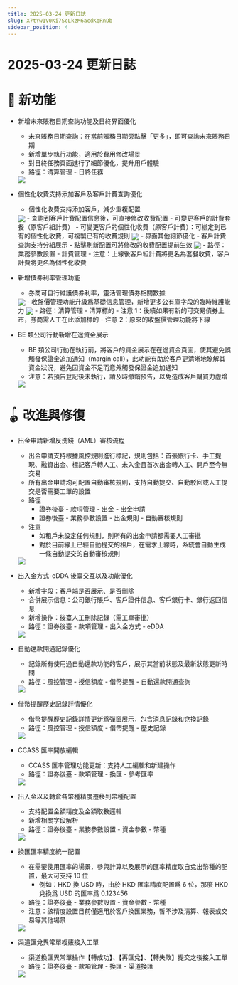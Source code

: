 ```yaml
---
title: 2025-03-24 更新日誌
slug: X7tYw1V0Ki7ScLkzM6acdKqRnDb
sidebar_position: 4
---
```



# 2025-03-24 更新日誌

# 🎉 新功能

- 新增未來賬務日期查詢功能及日終界面優化
    - 未來賬務日期查詢：在當前賬務日期旁點擊「更多」，即可查詢未來賬務日期
    - 新增單步執行功能，適用於費用修改場景
    - 對日終任務頁面進行了細節優化，提升用戶體驗
    - 路徑：清算管理 - 日終任務
    <img src="/assets/Sqy1be8KyosLCdxll0nckqGsn7c.png" src-width="2846" src-height="1358" align="center"/>

- 個性化收費支持添加客戶及客戶計費查詢優化
    - 個性化收費支持添加客戶，減少重複配置
    <img src="/assets/V5T7bKFg4oxmATxD01uc7Zqun7c.png" src-width="2846" src-height="1358" align="center"/>
    - 查詢到客戶計費配置信息後，可直接修改收費配置
        - 可變更客戶的計費套餐（原客戶組計費）
        - 可變更客戶的個性化收費（原客戶計費）：可綁定到已有的個性化收費，可複製已有的收費規則
    <img src="/assets/PApzbfwajowdSYx9McAc7WRDn6e.png" src-width="2846" src-height="1358" align="center"/>
    - 界面其他細節優化
        - 客戶計費查詢支持分組展示
        - 點擊刷新配置可將修改的收費配置提前生效
    <img src="/assets/JbYabY9bWorlxdxaxeHc1yZqn6e.png" src-width="2846" src-height="1358" align="center"/>
    - 路徑：業務參數設置 - 計費管理
    - 注意：上線後客戶組計費將更名為套餐收費，客戶計費將更名為個性化收費

- 新增債券利率管理功能
    - 券商可自行維護債券利率，靈活管理債券相關數據
    <img src="/assets/F89PbAtaboz7PFx4IM5c9ijdnDb.png" src-width="2846" src-height="1358" align="center"/>
    - 收盤價管理功能升級爲基礎信息管理，新增更多公有庫字段的臨時維護能力
    <img src="/assets/DKzwbjfTKo0bUYxky9ycqEGsnEg.png" src-width="2846" src-height="1358" align="center"/>
    - 路徑：清算管理 - 清算標的
    - 注意 1：後續如果有新的可交易債券上市，券商需人工在此添加標的
    - 注意 2：原來的收盤價管理功能將下線

- BE 類公司行動新增在途資金展示
    - BE 類公司行動在執行前，將客戶的資金展示在在途資金頁面，使其避免誤觸發保證金追加通知（margin call），此功能有助於客戶更清晰地瞭解其資金狀況，避免因資金不足而意外觸發保證金追加通知
    - 注意：若預告登記後未執行，請及時撤銷預告，以免造成客戶購買力虛增
    <img src="/assets/D9DUb0468oVG3gxiTKzc9FhZnje.png" src-width="2846" src-height="1358" align="center"/>

# 🪀 改進與修復

- 出金申請新增反洗錢（AML）審核流程
    - 出金申請支持根據風控規則進行標記，規則包括：首張銀行卡、手工提現、融資出金、標記客戶轉人工、未入金且首次出金轉人工、開戶至今無交易
    - 所有出金申請均可配置自動審核規則，支持自動提交、自動駁回或人工提交是否需要工單的設置
    - 路徑
        - 證券後臺 - 款項管理 - 出金 - 出金申請
        - 證券後臺 - 業務參數設置 - 出金規則 - 自動審核規則
    - 注意
        - 如租戶未設定任何規則，則所有的出金申請都需要人工審批
        - 對於目前線上已經自動提交的租戶，在需求上線時，系統會自動生成一條自動提交的自動審核規則
    <img src="/assets/KpKdbKPhAolWeHxSSP4cPAeHndg.png" src-width="2848" src-height="1322" align="center"/>

- 出入金方式-eDDA 後臺交互以及功能優化
    - 新增字段：客戶端是否展示、是否刪除
    - 合併展示信息：公司銀行賬戶、客戶證件信息、客戶銀行卡、銀行返回信息
    - 新增操作：後臺人工刪除記錄（需工單審批）
    - 路徑：證券後臺 - 款項管理 - 出入金方式 - eDDA
    <img src="/assets/HdECb70ndok7FuxXIHwcEJfLn6d.png" src-width="2846" src-height="1358" align="center"/>

- 自動還款開通記錄優化
    - 記錄所有使用過自動還款功能的客戶，展示其當前狀態及最新狀態更新時間
    - 路徑：風控管理 - 授信額度 - 借幣提醒 - 自動還款開通查詢
    <img src="/assets/S5QHb0GNUo1FV0xxqa2c0bZwn8r.png" src-width="2848" src-height="1322" align="center"/>

- 借幣提醒歷史記錄詳情優化
    - 借幣提醒歷史記錄詳情更新爲彈窗展示，包含消息記錄和兌換記錄
    - 路徑：風控管理 - 授信額度 - 借幣提醒 - 歷史記錄
    <img src="/assets/KOxtbLA1eomPpNxNs7mcVIEmnXc.png" src-width="2848" src-height="1322" align="center"/>

- CCASS 匯率開放編輯
    - CCASS 匯率管理功能更新：支持人工編輯和新建操作
    - 路徑：證券後臺 - 款項管理 - 換匯 - 參考匯率
    <img src="/assets/GGUJbfWwJoHjVKxF6egcglNUnB5.png" src-width="2846" src-height="1358" align="center"/>

- 出入金以及轉倉各幣種精度遷移到幣種配置
    - 支持配置金額精度及金額取數邏輯
    - 新增相關字段解析
    - 路徑：證券後臺 - 業務參數設置 - 資金參數 - 幣種
    <img src="/assets/PzYEbsLCKoEMyEx6hPucz2FnnIf.png" src-width="2848" src-height="1340" align="center"/>

- 換匯匯率精度統一配置
    - 在需要使用匯率的場景，參與計算以及展示的匯率精度取自兌出幣種的配置，最大可支持 10 位
        - 例如：HKD 換 USD 時，由於 HKD 匯率精度配置爲 6 位，那麼 HKD 兌換爲 USD 的匯率爲 0.123456
    - 路徑：證券後臺 - 業務參數設置 - 資金參數 - 幣種
    - 注意：該精度設置目前僅適用於客戶換匯業務，暫不涉及清算、報表或交易等其他場景
    <img src="/assets/I4JObLCs2o95iLxULiucZc4AnWf.png" src-width="2848" src-height="1322" align="center"/>

- 渠道匯兌異常單複覈接入工單
    - 渠道換匯異常單操作【轉成功】、【再匯兌】、【轉失敗】提交之後接入工單
    - 路徑：證券後臺 - 款項管理 - 換匯 - 渠道換匯
    <img src="/assets/CGk2biMx2oT3NYxf3ILcTlURnmf.png" src-width="2652" src-height="1544" align="center"/>
    
